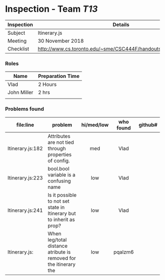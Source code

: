 # Inspection - Team *T13* 
 
| Inspection | Details |
| ----- | ----- |
| Subject | Itinerary.js |
| Meeting | 30 November 2018 |
| Checklist | http://www.cs.toronto.edu/~sme/CSC444F/handouts/java_checklist.pdf |

### Roles

| Name | Preparation Time |
| ---- | ---- |
| Vlad | 2 Hours |
|  John Miller| 2 hrs |
|  |  |

### Problems found

| file:line | problem | hi/med/low | who found | github#  |
| --- | --- | :---: | :---: | --- |
| Itinerary.js:182 | Attributes are not tied through properties of config. | med | Vlad | |
| Itinerary.js:223 | bool.bool variable is a confusing name | low | Vlad | |
| Itinerary.js:241 | Is it possible to not set state in Itinerary but to inherit as prop? | low | Vlad | |
| Itinerary.js: | When leg/total distance atribute is removed for the itinerary the | low | pqalzm6| |

